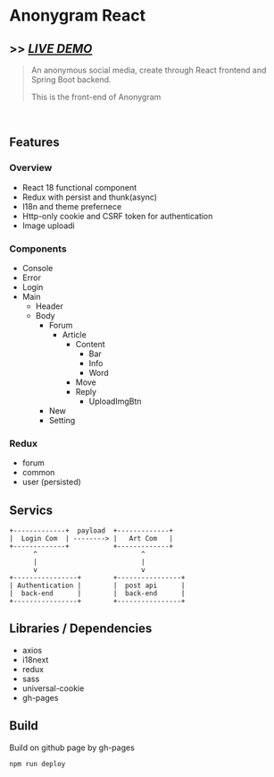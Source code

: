 # Anonygram React

## >> [*LIVE DEMO*](https://alan10607.github.io/Anonygram-Frontend/)
> An anonymous social media, create through React frontend and Spring Boot backend.
>
> This is the front-end of Anonygram

<br>


## Features
### Overview
- React 18 functional component
- Redux with persist and thunk(async)
- I18n and theme prefernece
- Http-only cookie and CSRF token for authentication
- Image uploadi


### Components
- Console
- Error
- Login
- Main
  - Header
  - Body
    - Forum
      - Article
        - Content
          - Bar
          - Info
          - Word
        - Move
        - Reply
          - UploadImgBtn
    - New
    - Setting

### Redux
- forum
- common
- user (persisted)

## Servics
```
+-------------+  payload  +-------------+
|  Login Com  | --------> |   Art Com   |
+-------------+           +-------------+
      ^                          ^
      |                          |
      v                          v
+----------------+        +----------------+
| Authentication |        |  post api      |
|  back-end      |        |  back-end      |
+----------------+        +----------------+
```

## Libraries / Dependencies
- axios
- i18next
- redux
- sass
- universal-cookie
- gh-pages

## Build
Build on github page by gh-pages
```
npm run deploy   
```